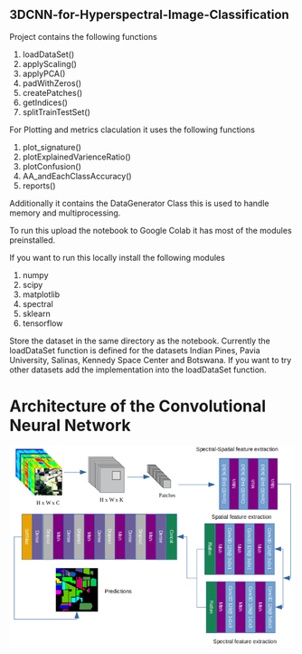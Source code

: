 ## 3DCNN-for-Hyperspectral-Image-Classification

Project contains the following functions
1. loadDataSet()
2. applyScaling()
3. applyPCA()
4. padWithZeros()
5. createPatches()
6. getIndices()
7. splitTrainTestSet()

For Plotting and metrics claculation it uses the following functions
1. plot_signature()
2. plotExplainedVarienceRatio()
3. plotConfusion()
4. AA_andEachClassAccuracy()
5. reports()

Additionally it contains the DataGenerator Class this is used to handle memory and multiprocessing.

To run this upload the notebook to Google Colab it has most of the modules preinstalled.

If you want to run this locally install the following modules
1. numpy
2. scipy
3. matplotlib
4. spectral
5. sklearn
6. tensorflow

Store the dataset in the same directory as the notebook. Currently the loadDataSet function is defined for the datasets Indian Pines, Pavia University, Salinas, Kennedy Space Center and Botswana. If you want to try other datasets add the implementation into the loadDataSet function.

# Architecture of the Convolutional Neural Network


![alt text](https://github.com/Rajendran-Balaji/3DCNN-for-Hyperspectral-Image-Classification/blob/main/Architecture.png?raw=true)
